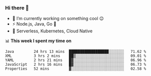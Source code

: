 ### Hi there 👋

<!--
**nodejh/nodejh** is a ✨ _special_ ✨ repository because its `README.md` (this file) appears on your GitHub profile.

Here are some ideas to get you started:

- 🔭 I’m currently working on ...
- 🌱 I’m currently learning ...
- 👯 I’m looking to collaborate on ...
- 🤔 I’m looking for help with ...
- 💬 Ask me about ...
- 📫 How to reach me: ...
- 😄 Pronouns: ...
- ⚡ Fun fact: ...
-->

- 🔭 I’m currently working on something cool :wink:
- ⚡ Node.js, Java, Go :thought_balloon:
- 🤖 Serverless, Kubernetes, Cloud Native

📊 **This week I spent my time on**

<!--START_SECTION:waka-->
```text
Java         24 hrs 13 mins  ██████████████████░░░░░░░   71.62 % 
XML          3 hrs 2 mins    ██▒░░░░░░░░░░░░░░░░░░░░░░   09.01 % 
YAML         2 hrs 21 mins   █▓░░░░░░░░░░░░░░░░░░░░░░░   06.96 % 
JavaScript   2 hrs 16 mins   █▓░░░░░░░░░░░░░░░░░░░░░░░   06.73 % 
Properties   52 mins         ▓░░░░░░░░░░░░░░░░░░░░░░░░   02.58 % 
```
<!--END_SECTION:waka-->


<!--
:traffic_light: **Visitors**

![visitors](https://visitor-badge.glitch.me/badge?page_id=nodejh.nodejh)
-->

